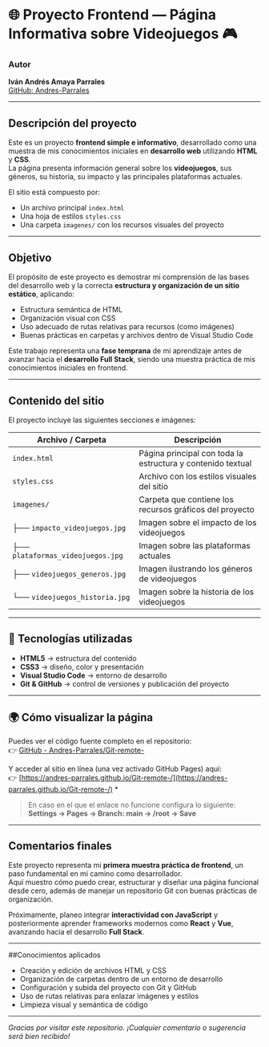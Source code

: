 # 🌐 Proyecto Frontend — Página Informativa sobre Videojuegos 🎮

### Autor
**Iván Andrés Amaya Parrales**  
[GitHub: Andres-Parrales](https://github.com/Andres-Parrales)  

---

## Descripción del proyecto

Este es un proyecto **frontend simple e informativo**, desarrollado como una muestra de mis conocimientos iniciales en **desarrollo web** utilizando **HTML** y **CSS**.  
La página presenta información general sobre los **videojuegos**, sus géneros, su historia, su impacto y las principales plataformas actuales.

El sitio está compuesto por:
- Un archivo principal `index.html`
- Una hoja de estilos `styles.css`
- Una carpeta `imagenes/` con los recursos visuales del proyecto

---

## Objetivo

El propósito de este proyecto es demostrar mi comprensión de las bases del desarrollo web y la correcta **estructura y organización de un sitio estático**, aplicando:
- Estructura semántica de HTML  
- Organización visual con CSS  
- Uso adecuado de rutas relativas para recursos (como imágenes)  
- Buenas prácticas en carpetas y archivos dentro de Visual Studio Code  

Este trabajo representa una **fase temprana** de mi aprendizaje antes de avanzar hacia el **desarrollo Full Stack**, siendo una muestra práctica de mis conocimientos iniciales en frontend.

---


## Contenido del sitio

El proyecto incluye las siguientes secciones e imágenes:

| Archivo / Carpeta | Descripción |
|--------------------|-------------|
| `index.html` | Página principal con toda la estructura y contenido textual |
| `styles.css` | Archivo con los estilos visuales del sitio |
| `imagenes/` | Carpeta que contiene los recursos gráficos del proyecto |
| ├── `impacto_videojuegos.jpg` | Imagen sobre el impacto de los videojuegos |
| ├── `plataformas_videojuegos.jpg` | Imagen sobre las plataformas actuales |
| ├── `videojuegos_generos.jpg` | Imagen ilustrando los géneros de videojuegos |
| └── `videojuegos_historia.jpg` | Imagen sobre la historia de los videojuegos |

---

## 🚀 Tecnologías utilizadas

- **HTML5** → estructura del contenido  
- **CSS3** → diseño, color y presentación  
- **Visual Studio Code** → entorno de desarrollo  
- **Git & GitHub** → control de versiones y publicación del proyecto  

---

## 🌍 Cómo visualizar la página

Puedes ver el código fuente completo en el repositorio:  
👉 [GitHub - Andres-Parrales/Git-remote-](https://github.com/Andres-Parrales/Git-remote-.git)

Y acceder al sitio en línea (una vez activado GitHub Pages) aquí:  
👉 [https://andres-parrales.github.io/Git-remote-/](https://andres-parrales.github.io/Git-remote-/)
*
  > En caso en el que el enlace no funcione configura lo siguiente: 
> **Settings → Pages → Branch: main → /root → Save**
---

## Comentarios finales

Este proyecto representa mi **primera muestra práctica de frontend**, un paso fundamental en mi camino como desarrollador.  
Aquí muestro cómo puedo crear, estructurar y diseñar una página funcional desde cero, además de manejar un repositorio Git con buenas prácticas de organización.

Próximamente, planeo integrar **interactividad con JavaScript** y posteriormente aprender frameworks modernos como **React** y **Vue**, avanzando hacia el desarrollo **Full Stack**.

---

##Conocimientos aplicados

- Creación y edición de archivos HTML y CSS  
- Organización de carpetas dentro de un entorno de desarrollo  
- Configuración y subida del proyecto con Git y GitHub  
- Uso de rutas relativas para enlazar imágenes y estilos  
- Limpieza visual y semántica de código

---

*Gracias por visitar este repositorio. ¡Cualquier comentario o sugerencia será bien recibido!*

